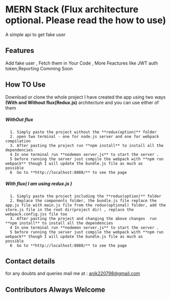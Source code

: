 # MERN Stack  (Flux architecture optional. Please read the how to use)

A simple api to get fake user
## Features
   Add fake user ,
   Fetch them in Your Code ,
   More Feactures like JWT auth token,Reporting Comming Soon
## How TO Use
   Download or clone the whole project 
   I have created the app using two ways **(With and Without flux(Redux.js)** architecture and you can use either of them
   ##### WithOut flux
      1. Simply paste the project without the **redux(option)** folder
      2. open two terminal - one for node.js server and one for webpack compilation
      3. After pasting the project run **npm install** to install all the dependencies 
      4 In one terminal run **nodemon server.js** to start the server .
      5 before running the server just compile the webpack with **npm run webpack** though I will update the bundle.js file as much as              possible
      6  Go to **http://localhost:8080/** to see the page
   ##### With flux( I am using redux.js )
      1. Simply paste the project including the **redux(option)** folder
      2. Replace the components folder, the bundle.js file replace the app.js file with main.js file from the redux(optional) folder, add the store.js file in the root dir(project dir) , replace the webpack.config.jss file too
      3. After pasting the project and changing the above changes  run **npm install** to install all the dependencies 
      4 In one terminal run **nodemon server.js** to start the server .
      5 before running the server just compile the webpack with **npm run webpack** though I will update the bundle.js file as much as              possible
      6  Go to **http://localhost:8080/** to see the page
   
   
## Contact details
for any doubts and queries mail me at : anik220798@gmail.com


## Contributors Always Welcome
